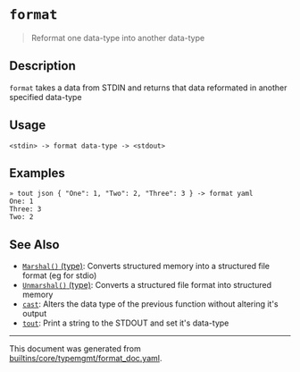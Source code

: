 # `format`

> Reformat one data-type into another data-type

## Description

`format` takes a data from STDIN and returns that data reformated in another
specified data-type

## Usage

```
<stdin> -> format data-type -> <stdout>
```

## Examples

```
» tout json { "One": 1, "Two": 2, "Three": 3 } -> format yaml
One: 1
Three: 3
Two: 2
```

## See Also

* [`Marshal()` (type)](../apis/Marshal.md):
  Converts structured memory into a structured file format (eg for stdio)
* [`Unmarshal()` (type)](../apis/Unmarshal.md):
  Converts a structured file format into structured memory
* [`cast`](../commands/cast.md):
  Alters the data type of the previous function without altering it's output
* [`tout`](../commands/tout.md):
  Print a string to the STDOUT and set it's data-type

<hr/>

This document was generated from [builtins/core/typemgmt/format_doc.yaml](https://github.com/lmorg/murex/blob/master/builtins/core/typemgmt/format_doc.yaml).